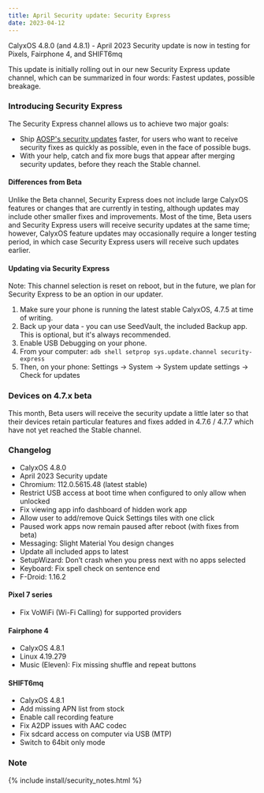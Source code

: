 ```yaml
---
title: April Security update: Security Express
date: 2023-04-12
---
```


CalyxOS 4.8.0 (and 4.8.1) - April 2023 Security update is now in testing for Pixels, Fairphone 4, and SHIFT6mq

This update is initially rolling out in our new Security Express update channel, which can be summarized in four words: Fastest updates, possible breakage.

### Introducing Security Express
The Security Express channel allows us to achieve two major goals:
- Ship [AOSP's security updates](https://source.android.com/docs/security/bulletin/asb-overview#bulletins) faster,
  for users who want to receive security fixes as quickly as possible, even in the face of possible bugs.
- With your help, catch and fix more bugs that appear after merging security updates, before they reach the Stable channel.

#### Differences from Beta
Unlike the Beta channel, Security Express does not include large CalyxOS features or changes that are currently in testing,
although updates may include other smaller fixes and improvements. Most of the time, Beta users and Security Express users
will receive security updates at the same time; however, CalyxOS feature updates may occasionally require a longer testing period,
in which case Security Express users will receive such updates earlier.

#### Updating via Security Express
Note: This channel selection is reset on reboot, but in the future, we plan for Security Express to be an option in our updater.

1. Make sure your phone is running the latest stable CalyxOS, 4.7.5 at time of writing.
2. Back up your data - you can use SeedVault, the included Backup app. This is optional, but it's always recommended.
3. Enable USB Debugging on your phone.
4. From your computer: `adb shell setprop sys.update.channel security-express`
5. Then, on your phone: Settings -> System -> System update settings -> Check for updates

### Devices on 4.7.x beta
This month, Beta users will receive the security update a little later so that their devices retain particular features
and fixes added in 4.7.6 / 4.7.7 which have not yet reached the Stable channel.

### Changelog
* CalyxOS 4.8.0
* April 2023 Security update
* Chromium: 112.0.5615.48 (latest stable)
* Restrict USB access at boot time when configured to only allow when unlocked
* Fix viewing app info dashboard of hidden work app
* Allow user to add/remove Quick Settings tiles with one click
* Paused work apps now remain paused after reboot (with fixes from beta)
* Messaging: Slight Material You design changes
* Update all included apps to latest
* SetupWizard: Don’t crash when you press next with no apps selected
* Keyboard: Fix spell check on sentence end
* F-Droid: 1.16.2

#### Pixel 7 series
* Fix VoWiFi (Wi-Fi Calling) for supported providers

#### Fairphone 4
* CalyxOS 4.8.1
* Linux 4.19.279
* Music (Eleven): Fix missing shuffle and repeat buttons

#### SHIFT6mq
* CalyxOS 4.8.1
* Add missing APN list from stock
* Enable call recording feature
* Fix A2DP issues with AAC codec
* Fix sdcard access on computer via USB (MTP)
* Switch to 64bit only mode

### Note

{% include install/security_notes.html %}

